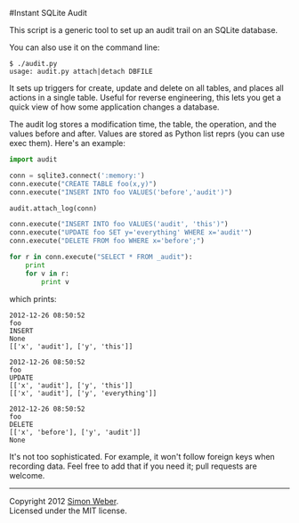 #Instant SQLite Audit


This script is a generic tool to set up an audit trail on an SQLite database.


You can also use it on the command line:
```
$ ./audit.py
usage: audit.py attach|detach DBFILE
```


It sets up triggers for create, update and delete on all tables, and places all actions in a single table. Useful for reverse engineering, this lets you get a quick view of how some application changes a database.


The audit log stores a modification time, the table, the operation, and the values before and after. Values are stored as Python list reprs (you can use exec them). Here's an example:

```python
import audit

conn = sqlite3.connect(':memory:')
conn.execute("CREATE TABLE foo(x,y)")
conn.execute("INSERT INTO foo VALUES('before','audit')")

audit.attach_log(conn)

conn.execute("INSERT INTO foo VALUES('audit', 'this')")
conn.execute("UPDATE foo SET y='everything' WHERE x='audit'")
conn.execute("DELETE FROM foo WHERE x='before';")

for r in conn.execute("SELECT * FROM _audit"):
    print
    for v in r:
        print v
```
which prints:

```
2012-12-26 08:50:52
foo
INSERT
None
[['x', 'audit'], ['y', 'this']]

2012-12-26 08:50:52
foo
UPDATE
[['x', 'audit'], ['y', 'this']]
[['x', 'audit'], ['y', 'everything']]

2012-12-26 08:50:52
foo
DELETE
[['x', 'before'], ['y', 'audit']]
None

```


It's not too sophisticated. For example, it won't follow foreign keys when recording data. Feel free to add that if you need it; pull requests are welcome.


- - -
  

Copyright 2012 [Simon Weber](http://www.simonmweber.com).  
Licensed under the MIT license.
